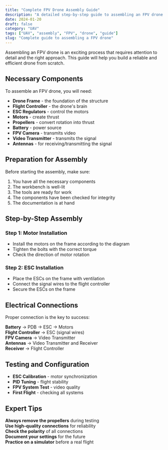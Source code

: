 ```yaml
---
title: "Complete FPV Drone Assembly Guide"
description: "A detailed step-by-step guide to assembling an FPV drone from scratch to its first flight"
date: 2024-01-20
draft: false
category: "UAV"
tags: ["UAV", "assembly", "FPV", "drone", "guide"]
slug: "Complete guide to assembling a FPV drone"
---
```


Assembling an FPV drone is an exciting process that requires attention to detail and the right approach. This guide will help you build a reliable and efficient drone from scratch.

## Necessary Components

To assemble an FPV drone, you will need:

- **Drone Frame** - the foundation of the structure
- **Flight Controller** - the drone's brain
- **ESC Regulators** - control the motors
- **Motors** - create thrust
- **Propellers** - convert rotation into thrust
- **Battery** - power source
- **FPV Camera** - transmits video
- **Video Transmitter** - transmits the signal
- **Antennas** - for receiving/transmitting the signal

## Preparation for Assembly

Before starting the assembly, make sure:

1.  You have all the necessary components
2.  The workbench is well-lit
3.  The tools are ready for work
4.  The components have been checked for integrity
5.  The documentation is at hand

## Step-by-Step Assembly

### Step 1: Motor Installation

- Install the motors on the frame according to the diagram
- Tighten the bolts with the correct torque
- Check the direction of motor rotation

### Step 2: ESC Installation

- Place the ESCs on the frame with ventilation
- Connect the signal wires to the flight controller
- Secure the ESCs on the frame

## Electrical Connections

Proper connection is the key to success:

**Battery** → PDB → ESC → Motors  
**Flight Controller** → ESC (signal wires)  
**FPV Camera** → Video Transmitter  
**Antennas** → Video Transmitter and Receiver  
**Receiver** → Flight Controller

## Testing and Configuration

- **ESC Calibration** - motor synchronization
- **PID Tuning** - flight stability
- **FPV System Test** - video quality
- **First Flight** - checking all systems

## Expert Tips

**Always remove the propellers** during testing  
**Use high-quality connections** for reliability  
**Check the polarity** of all connections  
**Document your settings** for the future  
**Practice on a simulator** before a real flight
